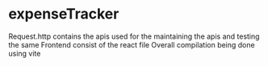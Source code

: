 # expenseTracker

Request.http contains the apis used for the maintaining the apis and testing the same
Frontend consist of the react file
Overall compilation being done using vite
